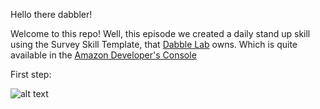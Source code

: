 Hello there dabbler!

Welcome to this repo! Well, this episode we created a daily stand up skill using the Survey Skill Template, that [Dabble Lab](https://www.dabblelab.com/templates) owns. Which is quite available in the [Amazon Developer's Console](https://developer.amazon.com/alexa/console/ask)

First step:

![alt text](https://github.com/dabblelab/dabble-alexa-with-sohini/blob/main/Episode%205/Survey-Skill.png)

